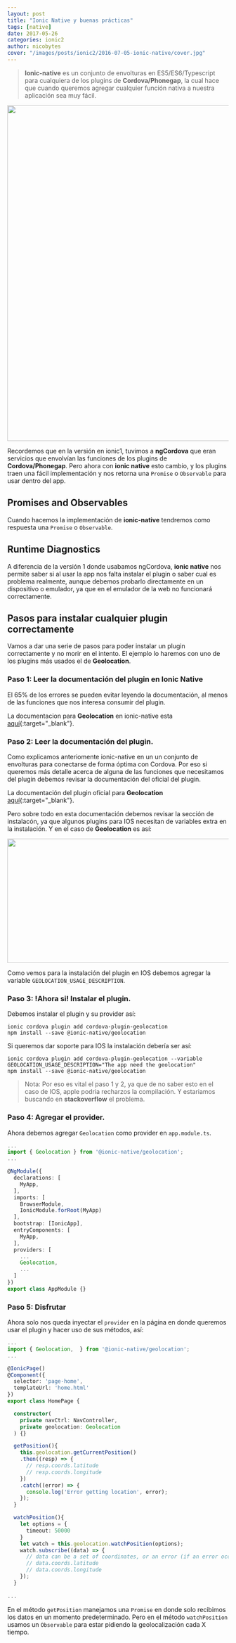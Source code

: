 ```yaml
---
layout: post
title: "Ionic Native y buenas prácticas"
tags: [native]  
date: 2017-05-26
categories: ionic2
author: nicobytes
cover: "/images/posts/ionic2/2016-07-05-ionic-native/cover.jpg"
---
```


> **Ionic-native** es un conjunto de envolturas en ES5/ES6/Typescript para cualquiera de los plugins de **Cordova/Phonegap**, la cual hace que cuando queremos agregar cualquier función nativa a nuestra aplicación sea muy fácil.

<img width="1318" height="764" class="responsive" src="/images/posts/ionic2/2016-07-05-ionic-native/cover.jpg">

 

Recordemos que en la versión en ionic1, tuvimos a **ngCordova** que eran servicios que envolvían las funciones de los plugins de **Cordova/Phonegap**. Pero ahora con **ionic native** esto cambio, y los plugins traen una fácil implementación y nos retorna una `Promise` o `Observable` para usar dentro del app.

## Promises and Observables

Cuando hacemos la implementación de **ionic-native** tendremos como respuesta una `Promise` o `Observable`.

## Runtime Diagnostics

A diferencia de la versión 1 donde usabamos ngCordova, **ionic native** nos permite saber si al usar la app nos falta instalar el plugin o saber cual es problema realmente, aunque debemos probarlo directamente en un dispositivo o emulador, ya que en el emulador de la web no funcionará correctamente.

## Pasos para instalar cualquier plugin correctamente

Vamos a dar una serie de pasos para poder instalar un plugin correctamente y no morir en el intento. El ejemplo lo haremos con uno de los plugins más usados el de **Geolocation**.

### Paso 1: Leer la documentación del plugin en Ionic Native

El 65% de los errores se pueden evitar leyendo la documentación, al menos de las funciones que nos interesa consumir del plugin.

La documentacion para **Geolocation** en ionic-native esta [aquí](https://ionicframework.com/docs/native/geolocation/){:target="_blank"}.


### Paso 2: Leer la documentación del plugin.

Como explicamos anteriomente ionic-native en un un conjunto de envolturas para conectarse de forma óptima con Cordova. Por eso si queremos más detalle acerca de alguna de las funciones que necesitamos del plugin debemos revisar la documentación del oficial del plugin.

La documentación del plugin oficial para **Geolocation** [aquí](https://github.com/apache/cordova-plugin-geolocation){:target="_blank"}.

Pero sobre todo en esta documentación debemos revisar la sección de instalacón, ya que algunos plugins para IOS necesitan de variables extra en la instalación. Y en el caso de **Geolocation** es así:

<img width="923" height="283" class="responsive" src="/images/posts/ionic2/2016-07-05-ionic-native/screen.png">

Como vemos para la instalación del plugin en IOS debemos agregar la variable `GEOLOCATION_USAGE_DESCRIPTION`.

### Paso 3: !Ahora si! Instalar el plugin.

Debemos instalar el plugin y su provider así:

```
ionic cordova plugin add cordova-plugin-geolocation
npm install --save @ionic-native/geolocation
```

Si queremos dar soporte para IOS la instalación debería ser así:

```
ionic cordova plugin add cordova-plugin-geolocation --variable GEOLOCATION_USAGE_DESCRIPTION="The app need the geolocation"
npm install --save @ionic-native/geolocation
```

> Nota: Por eso es vital el paso 1 y 2, ya que de no saber esto en el caso de IOS, apple podria recharzos la compilación. Y estariamos buscando en **stackoverflow** el problema.

### Paso 4: Agregar el provider.

Ahora debemos agregar `Geolocation` como provider en `app.module.ts`.

```ts
...
import { Geolocation } from '@ionic-native/geolocation';
...

@NgModule({
  declarations: [
    MyApp,
  ],
  imports: [
    BrowserModule,
    IonicModule.forRoot(MyApp)
  ],
  bootstrap: [IonicApp],
  entryComponents: [
    MyApp,
  ],
  providers: [
    ...
    Geolocation,
    ...
  ]
})
export class AppModule {}
```



### Paso 5: Disfrutar

Ahora solo nos queda inyectar el `provider` en la página en donde queremos usar el plugin y hacer uso de sus métodos, así:

```ts
...
import { Geolocation,  } from '@ionic-native/geolocation';
...

@IonicPage()
@Component({
  selector: 'page-home',
  templateUrl: 'home.html'
})
export class HomePage {

  constructor(
    private navCtrl: NavController,
    private geolocation: Geolocation
  ) {}

  getPosition(){
    this.geolocation.getCurrentPosition()
    .then((resp) => {
      // resp.coords.latitude
      // resp.coords.longitude
    })
    .catch((error) => {
      console.log('Error getting location', error);
    });
  }

  watchPosition(){
    let options = {
      timeout: 50000 
    }
    let watch = this.geolocation.watchPosition(options);
    watch.subscribe((data) => {
      // data can be a set of coordinates, or an error (if an error occurred).
      // data.coords.latitude
      // data.coords.longitude
    });
  }
  
...
```

En el método `getPosition` manejamos una `Promise` en donde solo recibimos los datos en un momento predeterminado. Pero en el método `watchPosition` usamos un `Observable` para estar pidiendo la geolocalización cada X tiempo.